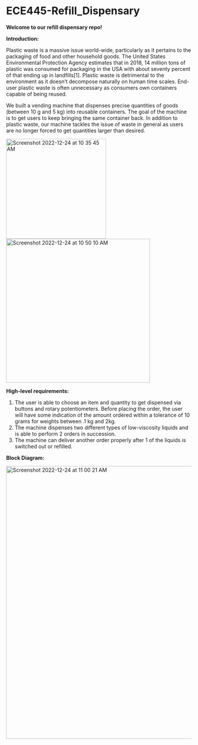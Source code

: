 # ECE445-Refill_Dispensary

**Welcome to our refill dispensary repo!**

**Introduction:** 

Plastic waste is a massive issue world-wide, particularly as it pertains to the packaging of food and other household goods. The United States Environmental Protection Agency estimates that in 2018, 14 million tons of plastic was consumed for packaging in the USA with about seventy percent of that ending up in landfills[1]. Plastic waste is detrimental to the environment as it doesn’t decompose naturally on human time scales. End-user plastic waste is often unnecessary as consumers own containers capable of being reused. 

We built a vending machine that dispenses precise quantities of goods (between 10 g and 5 kg) into reusable containers. The goal of the machine is to get users to keep bringing the same container back. In addition to plastic waste, our machine tackles the issue of waste in general as users are no longer forced to get quantities larger than desired. 

<img width="271" alt="Screenshot 2022-12-24 at 10 35 45 AM" src="https://user-images.githubusercontent.com/77509822/209442734-a2842fff-d14c-4912-ace2-dbd37597fce8.png"> <img width="390" alt="Screenshot 2022-12-24 at 10 50 10 AM" src="https://user-images.githubusercontent.com/77509822/209443107-f388752b-1c9a-44e2-8186-c785f6a76512.png">

**High-level requirements:**
1. The user is able to choose an item and quantity to get dispensed via buttons and rotary potentiometers. Before placing the order, the user will have some indication of the amount ordered within a tolerance of 10 grams for weights between .1 kg and 2kg.
2. The machine dispenses two different types of low-viscosity liquids and is able to perform 2 orders in succession. 
3. The machine can deliver another order properly after 1 of the liquids is switched out or refilled. 

**Block Diagram:** 

<img width="739" alt="Screenshot 2022-12-24 at 11 00 21 AM" src="https://user-images.githubusercontent.com/77509822/209443388-2926d432-04e5-417a-aa58-91b34c838393.png">
